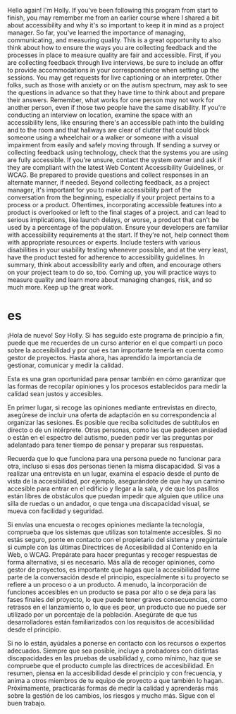 
Hello again! I'm Holly. If you've been following this program from start to finish, you may remember me from an earlier course where I shared a bit about accessibility and why it's so important to keep it in mind as a project manager. So far, you've learned the importance of managing, communicating, and measuring quality. This is a great opportunity to also think about how to ensure the ways you are collecting feedback and the processes in place to measure quality are fair and accessible. First, if you are collecting feedback through live interviews, be sure to include an offer to provide accommodations in your correspondence when setting up the sessions. You may get requests for live captioning or an interpreter. Other folks, such as those with anxiety or on the autism spectrum, may ask to see the questions in advance so that they have time to think about and prepare their answers. Remember, what works for one person may not work for another person, even if those two people have the same disability. If you're conducting an interview on location, examine the space with an accessibility lens, like ensuring there's an accessible path into the building and to the room and that hallways are clear of clutter that could block someone using a wheelchair or a walker or someone with a visual impairment from easily and safely moving through. If sending a survey or collecting feedback using technology, check that the systems you are using are fully accessible. If you're unsure, contact the system owner and ask if they are compliant with the latest Web Content Accessibility Guidelines, or WCAG. Be prepared to provide questions and collect responses in an alternate manner, if needed. Beyond collecting feedback, as a project manager, it's important for you to make accessibility part of the conversation from the beginning, especially if your project pertains to a process or a product. Oftentimes, incorporating accessible features into a product is overlooked or left to the final stages of a project. and can lead to serious implications, like launch delays, or worse, a product that can't be used by a percentage of the population. Ensure your developers are familiar with accessibility requirements at the start. If they're not, help connect them with appropriate resources or experts. Include testers with various disabilities in your usability testing whenever possible, and at the very least, have the product tested for adherence to accessibility guidelines. In summary, think about accessibility early and often, and encourage others on your project team to do so, too. Coming up, you will practice ways to measure quality and learn more about managing changes, risk, and so much more. Keep up the great work.
# es

¡Hola de nuevo! Soy Holly. Si has seguido este programa de principio a fin, puede que me recuerdes de un curso anterior en el que compartí un poco sobre la accesibilidad y por qué es tan importante tenerla en cuenta como gestor de proyectos. Hasta ahora, has aprendido la importancia de gestionar, comunicar y medir la calidad. 

Esta es una gran oportunidad para pensar también en cómo garantizar que las formas de recopilar opiniones y los procesos establecidos para medir la calidad sean justos y accesibles.

En primer lugar, si recoge las opiniones mediante entrevistas en directo, asegúrese de incluir una oferta de adaptación en su correspondencia al organizar las sesiones. Es posible que reciba solicitudes de subtítulos en directo o de un intérprete. Otras personas, como las que padecen ansiedad o están en el espectro del autismo, pueden pedir ver las preguntas por adelantado para tener tiempo de pensar y preparar sus respuestas.

Recuerda que lo que funciona para una persona puede no funcionar para otra, incluso si esas dos personas tienen la misma discapacidad. Si vas a realizar una entrevista en un lugar, examina el espacio desde el punto de vista de la accesibilidad, por ejemplo, asegurándote de que hay un camino accesible para entrar en el edificio y llegar a la sala, y de que los pasillos están libres de obstáculos que puedan impedir que alguien que utilice una silla de ruedas o un andador, o que tenga una discapacidad visual, se mueva con facilidad y seguridad.

Si envías una encuesta o recoges opiniones mediante la tecnología, comprueba que los sistemas que utilizas son totalmente accesibles. Si no estás seguro, ponte en contacto con el propietario del sistema y pregúntale si cumple con las últimas Directrices de Accesibilidad al Contenido en la Web, o WCAG.
Prepárate para hacer preguntas y recoger respuestas de forma alternativa, si es necesario. Más allá de recoger opiniones, como gestor de proyectos, es importante que hagas que la accesibilidad forme parte de la conversación desde el principio, especialmente si tu proyecto se refiere a un proceso o a un producto.
A menudo, la incorporación de funciones accesibles en un producto se pasa por alto o se deja para las fases finales del proyecto, lo que puede tener graves consecuencias, como retrasos en el lanzamiento o, lo que es peor, un producto que no puede ser utilizado por un porcentaje de la población. Asegúrate de que tus desarrolladores están familiarizados con los requisitos de accesibilidad desde el principio. 

Si no lo están, ayúdales a ponerse en contacto con los recursos o expertos adecuados. Siempre que sea posible, incluye a probadores con distintas discapacidades en las pruebas de usabilidad y, como mínimo, haz que se compruebe que el producto cumple las directrices de accesibilidad. En resumen, piensa en la accesibilidad desde el principio y con frecuencia, y anima a otros miembros de tu equipo de proyecto a que también lo hagan. Próximamente, practicarás formas de medir la calidad y aprenderás más sobre la gestión de los cambios, los riesgos y mucho más. Sigue con el buen trabajo.